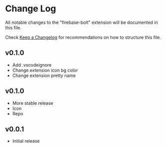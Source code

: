 # Change Log
All notable changes to the "firebase-bolt" extension will be documented in this file.

Check [Keep a Changelog](http://keepachangelog.com/) for recommendations on how to structure this file.

## v0.1.0
- Add .vscodeignore
- Change extension icon bg color
- Change extension pretty name

## v0.1.0
- More stable release
- Icon
- Repo

## v0.0.1
- Initial release